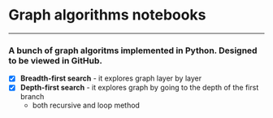 # Graph algorithms notebooks
___________________________
### A bunch of graph algoritms implemented in Python. Designed to be viewed in GitHub.
- [x] __Breadth-first search__ - it explores graph layer by layer
- [x] __Depth-first search__ - it explores graph by going to the depth of the first branch
  - both recursive and loop method
